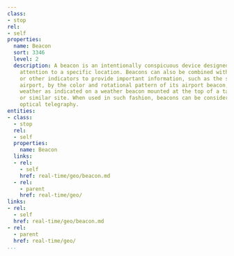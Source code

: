 ```yaml
---
class:
- stop
rel:
- self
properties:
  name: Beacon
  sort: 3346
  level: 2
  description: A beacon is an intentionally conspicuous device designed to attract
    attention to a specific location. Beacons can also be combined with semaphoric
    or other indicators to provide important information, such as the status of an
    airport, by the color and rotational pattern of its airport beacon, or of pending
    weather as indicated on a weather beacon mounted at the top of a tall building
    or similar site. When used in such fashion, beacons can be considered a form of
    optical telegraphy.
entities:
- class:
  - stop
  rel:
  - self
  properties:
    name: Beacon
  links:
  - rel:
    - self
    href: real-time/geo/beacon.md
  - rel:
    - parent
    href: real-time/geo/
links:
- rel:
  - self
  href: real-time/geo/beacon.md
- rel:
  - parent
  href: real-time/geo/
...
```

